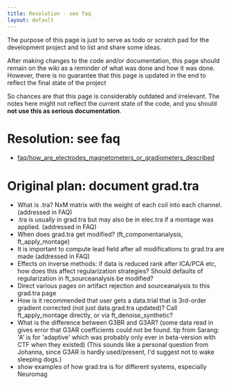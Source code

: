 ```yaml
---
title: Resolution - see faq
layout: default
---
```


 <div class="alert-danger">
The purpose of this page is just to serve as todo or scratch pad for the development project and to list and share some ideas. 

After making changes to the code and/or documentation, this page should remain on the wiki as a reminder of what was done and how it was done. However, there is no guarantee that this page is updated in the end to reflect the final state of the project

So chances are that this page is considerably outdated and irrelevant. The notes here might not reflect the current state of the code, and you should **not use this as serious documentation**.
</div>

# Resolution: see faq

*  [faq/how_are_electrodes_magnetometers_or_gradiometers_described](/faq/how_are_electrodes_magnetometers_or_gradiometers_described)

# Original plan: document grad.tra

*  What is .tra?   NxM matrix with the weight of each coil into each channel.  (addressed in FAQ)
*  .tra is usually in grad.tra but may also be in elec.tra if a montage was applied. (addressed in FAQ)
*  When does grad.tra get modified? (ft_componentanalysis, ft_apply_montage)
*  It is important to compute lead field after all modifications to grad.tra are made (addressed in FAQ)
*  Effects on inverse methods: if data is reduced rank after ICA/PCA etc, how does this affect regularization strategies?  Should defaults of regularization in ft_sourceanalysis be modified?
*  Direct various pages on artifact rejection and sourceanalysis to this grad.tra page
*  How is it recommended that user gets a data.trial that is 3rd-order gradient corrected (not just data.grad.tra updated)?  Call ft_apply_montage directly, or via ft_denoise_synthetic?  
*  What is the difference between G3BR and G3AR?  (some data read in gives error that G3AR coefficients could not be found.  tip from Sarang: 'A' is for 'adaptive' which was probably only ever in beta-version with CTF when they existed) (This sounds like a personal question from Johanna, since G3AR is hardly used/present, I'd suggest not to wake sleeping dogs.) 
*  show examples of how grad.tra is for different systems, especially Neuromag

